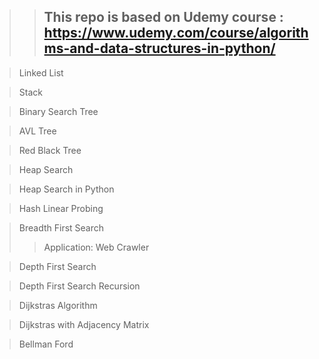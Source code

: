 
> > ## This repo is based on Udemy course : https://www.udemy.com/course/algorithms-and-data-structures-in-python/

> Linked List

> Stack

> Binary Search Tree

> AVL Tree

> Red Black Tree

> Heap Search

> Heap Search in Python

> Hash Linear Probing
 
> Breadth First Search
>   > Application: Web Crawler

> Depth First Search

> Depth First Search Recursion

> Dijkstras Algorithm

> Dijkstras with Adjacency Matrix

> Bellman Ford
















